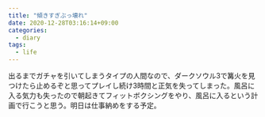 ```yaml
---
title: "傾きすぎぶっ壊れ"
date: 2020-12-28T03:16:14+09:00
categories:
  - diary
tags:
  - life
---
```


出るまでガチャを引いてしまうタイプの人間なので、ダークソウル3で篝火を見つけたら止めるぞと思ってプレイし続け3時間と正気を失ってしまった。風呂に入る気力も失ったので朝起きてフィットボクシングをやり、風呂に入るという計画で行こうと思う。明日は仕事納めをする予定。